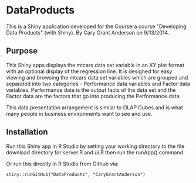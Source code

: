# DataProducts

This is a Shiny application developed for the Coursera course "Developing Data Products" (with Shiny).
By Cary Grant Anderson on 9/13/2014.

## Purpose

This Shiny apps displays the mtcars data set variable in an XY plot format with an optional display of the regression line. It is designed for easy viewing and browsing the mtcars data set variables which are grouped and separated into two categories - Performance data variables and Factor data variables. Performance data is the output facts of the data set and the Factor data are the factors that go into producing the Performance data.

This data presentation arrangement is similar to OLAP Cubes and is what many people in business environments want to see and use.

## Installation

Run this Shiny app in R Studio by setting your working directory to the file download directory for server.R and ui.R then run the runApp() command.

Or run this directly in R Studio from Github via:

  `shiny::runGitHub("DataProducts", "CaryGrantAnderson")`


